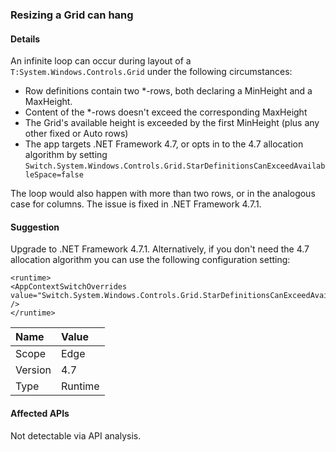 ### Resizing a Grid can hang

#### Details

An infinite loop can occur during layout of a <code>T:System.Windows.Controls.Grid</code> under the following circumstances:<ul><li>Row definitions contain two \*-rows, both declaring a MinHeight and a MaxHeight.</li><li>Content of the \*-rows doesn't exceed the corresponding MaxHeight</li><li>The Grid's available height is exceeded by the first MinHeight (plus any other fixed or Auto rows)</li><li>The app targets .NET Framework 4.7, or opts in to the 4.7 allocation algorithm by setting <code>Switch.System.Windows.Controls.Grid.StarDefinitionsCanExceedAvailableSpace=false</code></li></ul>The loop would also happen with more than two rows, or in the analogous case for columns. The issue is fixed in .NET Framework 4.7.1.

#### Suggestion

Upgrade to .NET Framework 4.7.1.  Alternatively, if you don't need the 4.7 allocation algorithm you can use the following configuration setting:<pre><code class="lang-xml">&lt;runtime&gt;&#13;&#10;&lt;AppContextSwitchOverrides value=&quot;Switch.System.Windows.Controls.Grid.StarDefinitionsCanExceedAvailableSpace=true&quot; /&gt;&#13;&#10;&lt;/runtime&gt;&#13;&#10;</code></pre>

| Name    | Value       |
|:--------|:------------|
| Scope   |Edge|
|Version|4.7|
|Type|Runtime|

#### Affected APIs

Not detectable via API analysis.

<!--

#### Affected APIs

Not detectable via API analysis.

-->
